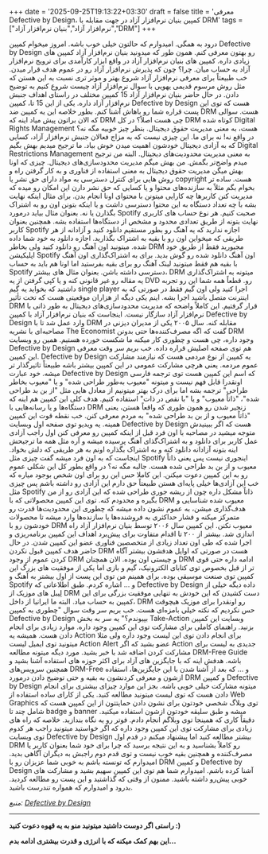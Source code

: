 +++
date = '2025-09-25T19:13:22+03:30'
draft = false
title = 'معرفی Defective by Design، کمپین بنیان نرم‌افزار آزاد در جهت مقابله با DRM'
tags = ["نرم‌افزار آزاد","بنیان نرم‌‌افزار آزاد","DRM"]
+++

درود به همگی. امیدوارم که حالتون خیلی خوب باشه. امروز میخوام کمپین Defective by Design رو بهتون معرفی کنم. همون طور که میدونید بنیان نرم‌افزار آزاد کمپین های زیادی داره. کمپین های بنیان نرم‌افزار آزاد در واقع ابزار کارآمدی برای ترویج نرم‌افزار آزاد به حساب میان. چرا؟ چون که پذیرش نرم‌افزار آزاد رو در عموم هدف قرار میدن. خب طبیعتاً برای معرفی نرم‌افزار آزاد شروع بهتر و موثر تری نسبت به این هستن که مثل روش مرسوم قدیمی یهویی با سوال نرم‌افزار آزاد چیست شروع کنیم به توضیح دادن. در حال حاضر بنیان نرم‌افزار آزاد 15 کمپین مختلف در راستای اهداف جنبش نرم‌افزار آزاد داره. یکی از این 15 تا، کمپین Defective by Design هست که توی این پست قراره شما رو باهاش آشنا کنم. بطور خلاصه این یه کمپین ضد DRM هست. سوالی که الان براتون پیش میاد اینه که DRM چی هست اصلاً؟ در کل DRM کوتاه شده Digital Rights Management هست، به معنی مدیریت حقوق دیجیتال. بنظر چیز خوبیه مگه نه؟ در واقع نه! نه برای ما. این چیزی نیست که به مزاج فعالان جنبش نرم‌افزار آزاد، کسایی که به آزادی دیجیتال خودشون اهمیت میدن خوش بیاد. ما ترجیح میدیم بهش بگیم Digital Restrictions Management به معنی مدیریت محدودیت‌های دیجیتال. البته من ترجیح میدم واضح‌تر بگمش. من بهش میگم مدیریت محدود‌سازی‌های دیجیتال. چیزی که اونا بهش میگن مدیریت حقوق دیجیتال به معنی استفاده از فناوری و به کار گرفتن راه و روش هایی برای کنترل دسترسی به مواد دارای حق نشر یا copyright هست. ساده تر بخوام بگم مثلاً به سازنده‌های محتوا و یا کسایی که حق نشر دارن این امکان رو میده که مدیریت کنن کاربر‌ها چه کارایی میتونن با محتوای اونا انجام بدن. برای مثال اینکه نهایت بشه با چه تعداد دستگاه به این محتوا دسترسی داشت و یا اینکه بتونن اون رو به اشتراک بگذارن یا نه‌‌. بعنوان مثال بیاید درمورد Spotify صحبت کنیم. هر نوع حساب های کاربری نهایت بتونه از طریق تعدادی محدود و مشخص از دستگاه‌ها استفاده بشه. همچنین بعنوان کاربر Spotify اجازه ندارید که یه آهنگ رو بطور مستقیم دانلود کنید و آزادانه از هر طریقی که میخواین اون رو با بقیه به اشتراک بگذارید. اجازه دانلود به خود شما داده شده. میتونید اون آهنگ رو دانلود کنید ولی بخاطر DRM مجبورید فقط از طریق خود اپلیکیشن Spotify اون آهنگ دانلود شده رو گوش بدید‌‌. برای به اشتراک‌گذاری اون آهنگ با بقیه هم فقط میتونید لینک آهنگ رو برای بقیه بفرستید اما اونا هم باید به حساب Spotify دسترسی داشته باشن. بعنوان مثال های بیشتر، DRM میتونه به اشتراک‌گذاری یه مقاله رو غیر قانونی کنه و یا کپی گرفتن از یه DVD رو. قطعاً همه شما این رو تجربه داشتید که بخواید یه گیم single player اجرا کنید ولی اون گیم فقط در صورتی که به اینترنت متصل باشید اجرا بشه. اینم یکی دیگه از هزاران موقعیتی هست که تحت تأثیر DRM قرار گرفتیم. این کاملاً واضحه که مدیریت محدود‌سازی‌های دیجیتال به طور ذاتی با نرم‌افزار آزاد سازگار نیست. اینجاست که بنیان نرم‌افزار آزاد با کمپین Defective by Design وارد عمل شد تا با DRM مقابله کنه. سال ۲۰۰۵ یکی از مدیران دیزنی در مصاحبه‌ای با نشریه The Economist گفت که اگه مصرف‌کننده‌ها حتی بدونن DRM وجود داره، چی هست و چطوری کار میکنه ما شکست خورده هستیم. همین رو وبسایت Defective by Design هم توی صفحه اصلیش قراره داده. خب بریم سر وقت معرفی این کمپین. Defective by Design یه کمپین از نوع مردمی هست که نیازمند مشارکت عموم مردمه. یعنی هرچی مشارکت عمومی در این کمپین بیشتر باشه طبیعتاً تاثیرگذار تر میشه. خود عبارت Defective by Design که اسم این کمپین هست توی ترجمه فارسی اونقدرا قابل فهم نیست و میتونه "معیوب به‌طور طراحی شده" و یا "معیوب بخاطر طراحی" ترجمه بشه اما برای درک بهتر میتونیم از معادل هایی مثل "از بن بد طراحی شده"، "ذاتاً معیوب" و یا "با نقص در ذات" استفاده کنیم. هدف کلی این کمپین هم اینه که دستگاه‌ها و یا رسانه‌هایی با DRM زنجیر شدن رو همون طوری که واقعاً هستن، یعنی "ذاتاً معیوب و از بن بد طراحی شده" به مردم معرفی کنن. خب نقطه قوت این کمپین همینه. یه ویدیو توی صفحه اول وبسایت Defective by Design هست که اگر ببینیدش متوجه میشید در مصاحبه با اون فرد قبل از اینکه کمپین رو معرفی کنن اول راجب آزادی عمل کاربر برای دانلود و به اشتراک‌گذای آهنگ پرسیده میشه و آره مثل همه ما ترجیحش اینه بتونه آزادانه دانلود کنه و به اشتراک بگذاره اونم به هر طریقی که دلش بخواد. اینجاست که به اون فرد میشه گفت چیزی مثل Spotify اینجوری نیست پس یعنی ذاتاً معیوب و از بن بد طراحی شده هست. جالبه مگه نه؟ در واقع بطور کل این شکلی عموم رو به این کمپین دعوت میکنن. این کاملا حس این رو برای اون شخص بوجود میاره که خب این آزادی‌ها خیلی پایه‌ای هستن طبیعتاً حق دارم این آزادی رو داشته باشم پس چیزی مثل Spotify ذاتاً مشکل داره چون از ریشه جوری طراحی شده که این آزادی رو از من بگیره و محدودم کنه. توی این کمپین محصولاتی که با DRM معیوب شده شناسایی و هدف‌گذاری میشن، به عموم نشون داده میشه که چطوری این محدودیت‌ها قدرت رو متمرکز میکنه و فشار حداکثری به فروشنده‌ها یا سازنده‌ها وارد میشه تا محصولات خودشون رو با DRM معیوب نکنن. این کمپین سال ۲۰۰۶ توسط بنیان نرم‌افزار آزاد راه اندازی شد. بیشتر از ۲۰۰ تا اقدام متفاوت برای پیش‌برد اهداف این کمپین برنامه‌ریزی و اجرا شده که طی اون تعداد زیادی از متخصصین فناوری عضو این کمپین شدن. در حال حاضر هدف کمپین قبول نکردن DRM هست در صورتی که اوایل هدفشون بیشتر آگاه کردن عموم از وجود DRM و چیستی اون بوده. الان همچنان DRM ادامه داره حتی قوی تر از قبل بخصوص توی کتابای الکترونیک، گیم و بازی اما یکی از موفقیت های بزرگ این کمپین توی صنعت موسیقی بوده. برای همینم من توی این پست از اول بیشتر به آهنگ و Spotify و ... اشاره کردم. طبق اطلاعاتی که Defective by Design داده دیگه خیلی از لِیبل های موزیک از DRM دست کشیدن که این خودش به تنهایی موفقیت بزرگی برای این کمپین به حساب میاد. البته ما ایرانیا از داخل، DRM رو اونقدرا برای موزیک هیچوقت حس نکردیم که نکته خیلی بامزه‌ای هست. خب بریم سر وقت سوال "چطوری به کمپین Defective by Design بپیوندم؟" یه سر به بخش Take-Action وبسایت این کمپین بزنید. راهنمای کاملی برای مشارکت توی این کمپین وجود داره. موارد زیادی برای انجام دادن هست. همیشه یه Action برای انجام دادن توی این لیست وجود داره ولی مثلا میتونید توی ایمیل لیست Action Alert عضو بشید که اگر Action جدیدی به لیست برای مشارکت کردن اضافه شد با خبر بشید. مورد دیگه میتونه مطالعه DRM-Free Guide باشه. هدفش اینه که با جایگزین های آزاد برای اکثر حوزه های استفاده آشنا بشید و همچنین سرویس‌های DRM-Free و ... که بعد از آشنا شدن با این جایگزین‌ها، استفاده ازشون و معرفی کردنشون به بقیه و حتی توضیح دادن درمورد DRM و کمپین Defective by Design میتونه مشارکت خیلی خوبی باشه. بجز این موارد چیزای بیشتری برای انجام دادن هست که توی لیست میتونید مطالعه کنید. یکی از کارای ساده استفاده از Web Graphics توی وبلاگ شخصی خودتون برای نشون دادن حمایتتون از این کمپین هست که شامل چند تا badge و banner میشه و طبق سلیقه خودتون ازشون استفاده میکنید. دقیقاً کاری که همینجا توی وبلاگم انجام دادم. فوتر رو یه نگاه بندازید. خلاصه که راه‌ های زیادی برای مشارکت توی این کمپین وجود داره که اگر خواستید میتونید راجب هر کدوم توی وبسایت Defective by Design بیشتر مطالعه کنید اما پیشنهاد میکنم در قدم اول DRM رو کاملاً بشناسید و به این نتیجه برسید که چرا برای خود شما بعنوان کاربر یا مصرف‌کننده و همچنین بقیه خوب نیست و توی قدم دوم راجبش به دیگران آگاهی بدید. امیدوارم که تونسته باشم به خوبی شما عزیزان رو با DRM و کمپین Defective by Design آشنا کرده باشم. امیدوارم شما هم توی این کمپین سهیم بشید و مشارکت های خوبی پیش‌رو داشته باشید. ممنون از وقتی که گذاشتید و این پست رو مطالعه کردید. بدرود و امیدوارم که همواره تندرست باشید.

*منبع:* [*Defective by Design*](https://www.defectivebydesign.org/)

---

**راستی اگر دوست داشتید میتونید منو به یه قهوه دعوت کنید :)**

**این بهم کمک میکنه که با انرژی و قدرت بیشتری ادامه بدم...**
